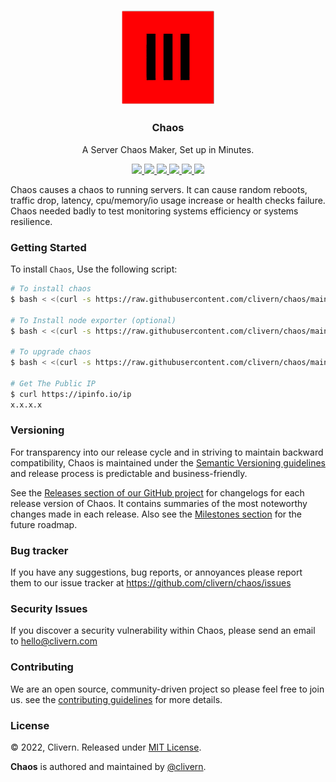 <p align="center">
    <img alt="Chaos Logo" src="/static/logo.png?v=0.10.0" width="150" />
    <h3 align="center">Chaos</h3>
    <p align="center">A Server Chaos Maker, Set up in Minutes.</p>
    <p align="center">
        <a href="https://github.com/clivern/chaos/actions/workflows/api.yml">
            <img src="https://github.com/clivern/chaos/actions/workflows/api.yml/badge.svg">
        </a>
        <a href="https://github.com/clivern/chaos/actions/workflows/ui.yml">
            <img src="https://github.com/clivern/chaos/actions/workflows/ui.yml/badge.svg">
        </a>
        <a href="https://github.com/clivern/chaos/releases">
            <img src="https://img.shields.io/badge/Version-v0.10.0-red.svg">
        </a>
        <a href="https://goreportcard.com/report/github.com/clivern/chaos">
            <img src="https://goreportcard.com/badge/github.com/clivern/chaos?v=0.10.0">
        </a>
        <a href="https://godoc.org/github.com/clivern/chaos">
            <img src="https://godoc.org/github.com/clivern/chaos?status.svg">
        </a>
        <a href="https://github.com/clivern/chaos/blob/main/LICENSE">
            <img src="https://img.shields.io/badge/LICENSE-MIT-orange.svg">
        </a>
    </p>
</p>

Chaos causes a chaos to running servers. It can cause random reboots, traffic drop, latency, cpu/memory/io usage increase or health checks failure. Chaos needed badly to test monitoring systems efficiency or systems resilience.


### Getting Started

To install `Chaos`, Use the following script:

```zsh
# To install chaos
$ bash < <(curl -s https://raw.githubusercontent.com/clivern/chaos/main/deployment/ubuntu/install.sh)

# To Install node exporter (optional)
$ bash < <(curl -s https://raw.githubusercontent.com/clivern/chaos/main/deployment/ubuntu/node_exporter.sh)

# To upgrade chaos
$ bash < <(curl -s https://raw.githubusercontent.com/clivern/chaos/main/deployment/ubuntu/upgrade.sh)

# Get The Public IP
$ curl https://ipinfo.io/ip
x.x.x.x
```


### Versioning

For transparency into our release cycle and in striving to maintain backward compatibility, Chaos is maintained under the [Semantic Versioning guidelines](https://semver.org/) and release process is predictable and business-friendly.

See the [Releases section of our GitHub project](https://github.com/clivern/chaos/releases) for changelogs for each release version of Chaos. It contains summaries of the most noteworthy changes made in each release. Also see the [Milestones section](https://github.com/clivern/chaos/milestones) for the future roadmap.


### Bug tracker

If you have any suggestions, bug reports, or annoyances please report them to our issue tracker at https://github.com/clivern/chaos/issues


### Security Issues

If you discover a security vulnerability within Chaos, please send an email to [hello@clivern.com](mailto:hello@clivern.com)


### Contributing

We are an open source, community-driven project so please feel free to join us. see the [contributing guidelines](CONTRIBUTING.md) for more details.


### License

© 2022, Clivern. Released under [MIT License](https://opensource.org/licenses/mit-license.php).

**Chaos** is authored and maintained by [@clivern](http://github.com/clivern).
